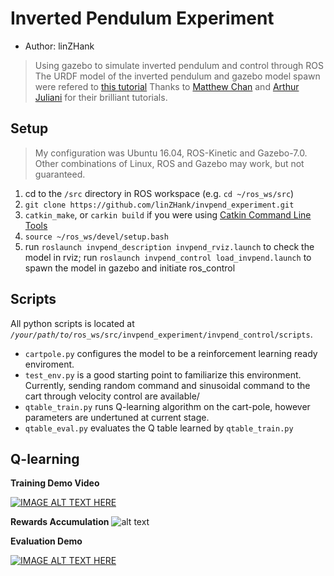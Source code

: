 # Inverted Pendulum Experiment
* Author: linZHank
> Using gazebo to simulate inverted pendulum and control through ROS
> The URDF model of the inverted pendulum and gazebo model spawn were refered to [this tutorial](http://gazebosim.org/tutorials?tut=ros_urdf&cat=connect_ros)
> Thanks to [Matthew Chan](https://medium.com/@tuzzer/cart-pole-balancing-with-q-learning-b54c6068d947) and [Arthur Juliani](https://medium.com/emergent-future/simple-reinforcement-learning-with-tensorflow-part-0-q-learning-with-tables-and-neural-networks-d195264329d0) for their brilliant tutorials.

## Setup
> My configuration was Ubuntu 16.04, ROS-Kinetic and Gazebo\-7.0. Other combinations of Linux, ROS and Gazebo may work, but not guaranteed.
1. cd to the `/src` directory in ROS workspace \(e.g. `cd ~/ros_ws/src`\)
2. `git clone https://github.com/linZHank/invpend_experiment.git`
3. `catkin_make`, or `carkin build` if you were using [Catkin Command Line Tools](https://catkin-tools.readthedocs.io/en/latest/)
4. `source ~/ros_ws/devel/setup.bash`
5. run `roslaunch invpend_description invpend_rviz.launch` to check the model in rviz;
   run `roslaunch invpend_control load_invpend.launch` to spawn the model in gazebo and initiate ros_control

## Scripts
All python scripts is located at *`/your/path/to/`*`ros_ws/src/invpend_experiment/invpend_control/scripts`.
- `cartpole.py` configures the model to be a reinforcement learning ready enviroment.
- `test_env.py` is a good starting point to familiarize this environment. Currently, sending random command and sinusoidal command to the cart through velocity control are available/
- `qtable_train.py` runs Q-learning algorithm on the cart-pole, however parameters are undertuned at current stage.
- `qtable_eval.py` evaluates the Q table learned by `qtable_train.py`

## Q-learning
**Training Demo Video**

[![IMAGE ALT TEXT HERE](https://img.youtube.com/vi/ZidldNeV2J0/0.jpg)](https://youtu.be/ZidldNeV2J0)

**Rewards Accumulation**
![alt text](https://raw.githubusercontent.com/linZHank/invpend_experiment/master/invpend_control/scripts/qtable_storage/reward2018-01-17.png)

**Evaluation Demo**

[![IMAGE ALT TEXT HERE](https://img.youtube.com/vi/NzseM5My8-Q/0.jpg)](https://youtu.be/NzseM5My8-Q)
